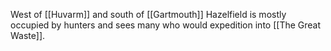 West of [[Huvarm]] and south of [[Gartmouth]] Hazelfield  is mostly occupied by hunters and sees many who would expedition into [[The Great Waste]]. 

